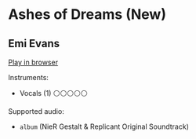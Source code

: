 # Ashes of Dreams \(New\)

## Emi Evans


[Play in browser](http://pages.cs.wisc.edu/~tolly/customs/game-soundtracks/ashes-of-dreams)

Instruments:

  * Vocals (1) ⚪️⚪️⚪️⚪️⚪️

Supported audio:

  * `album` (NieR Gestalt & Replicant Original Soundtrack)

